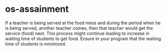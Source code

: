 # os-assainment
If a teacher is being served at the food mess and during the period when he is being served, another teacher comes, then that teacher would get the service (food) next. This process might continue leading to increase in waiting time of students to get food. Ensure in your program that the waiting time of students is minimized.

